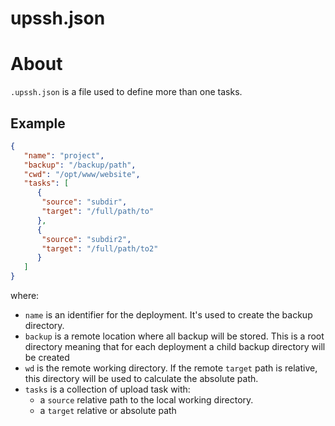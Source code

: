 # upssh.json

# About
`.upssh.json` is a file used to define more than one tasks.

## Example

```json
{
   "name": "project",  
   "backup": "/backup/path",
   "cwd": "/opt/www/website",
   "tasks": [
      {
       "source": "subdir",
       "target": "/full/path/to"
      },
      {
       "source": "subdir2",
       "target": "/full/path/to2"
      }
   ]
}
```

where:

  * `name` is an identifier for the deployment. It's used to create the backup directory.
  * `backup` is a remote location where all backup will be stored. This is a root directory meaning that for each deployment a child backup directory will be created
  * `wd` is the remote working directory. If the remote `target` path is relative, this directory will be used to calculate the absolute path.
  * `tasks` is a collection of upload task with:
    * a `source` relative path to the local working directory.
    * a `target` relative or absolute path

